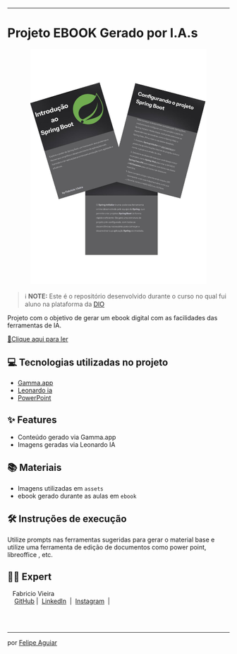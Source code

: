 -------

# Projeto EBOOK Gerado por I.A.s

<p align="center">
<img 
    src="./assets/capa_ebook.pptx.jpg"
    width="400"  
/>
</p>


 > ℹ️ **NOTE:** Este é o repositório desenvolvido durante o curso no qual fui aluno na plataforma da [DIO](https://dio.me)

Projeto com o objetivo de gerar um ebook digital com as facilidades das ferramentas de IA.

<a href="https://github.com/vieira-fabricio/ebook-created-with-IA/blob/main/ebook/Introducao-ao-Spring-Boot.pdf" title="Veja o PDF agora"> 📕Clique aqui para ler</a>

## 💻 Tecnologias utilizadas no projeto

- [Gamma.app](https://gamma.app/) 
- [Leonardo ia](https://leonardo.ai/)
- [PowerPoint](https://www.microsoft.com/en/microsoft-365/powerpoint)


## ✨ Features

- Conteúdo gerado via Gamma.app
- Imagens geradas via Leonardo IA

## 📚 Materiais

- Imagens utilizadas em `assets`
- ebook gerado durante as aulas em `ebook`

## 🛠️ Instruções de execução

Utilize prompts nas ferramentas sugeridas para gerar o material base e utilize uma ferramenta de edição de documentos como power point, libreoffice , etc.

## 👨‍💻 Expert

<p>&nbsp&nbsp&nbspFabricio Vieira<br>
    &nbsp&nbsp&nbsp
    <a href="https://github.com/vieira-fabricio">
    GitHub</a>&nbsp;|&nbsp;
    <a href="www.linkedin.com/in/vieira-fabricio/">LinkedIn</a>
&nbsp;|&nbsp;
    <a href="https://www.instagram.com/diar.iodev/">
    Instagram</a>
&nbsp;|&nbsp;</p>
<br/><br/>

---

por [Felipe Aguiar](https://github.com/vieira-fabricio)

